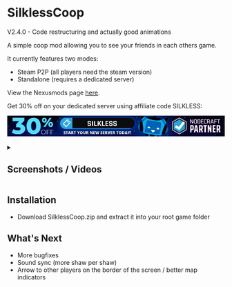 # SilklessCoop

V2.4.0 - Code restructuring and actually good animations

A simple coop mod allowing you to see your friends in each others game.

It currently features two modes:

- Steam P2P (all players need the steam version)
- Standalone (requires a dedicated server)

View the Nexusmods page [here](https://www.nexusmods.com/hollowknightsilksong/mods/73).

Get 30% off on your dedicated server using affiliate code SILKLESS:

[![Nodecraft banner](./Media/nodecraft.jpg)](https://nodecraft.com/r/silkless)

<details>
<summary>

## Screenshots / Videos

</summary>

[![Movement Footage](https://img.youtube.com/vi/CJR4MXvXHsI/0.jpg)](https://www.youtube.com/watch?v=CJR4MXvXHsI)

[![Combat Footage](https://img.youtube.com/vi/L90_3az_o0M/0.jpg)](https://www.youtube.com/watch?v=L90_3az_o0M)

![Bellhart Screenshot 1](./Media/bellhart_1.jpg)
![Bellhart Screenshot 2](./Media/bellhart_2.jpg)
![Bellhart Screenshot 3](./Media/bellhart_3.jpg)
![Bellhart Screenshot 4](./Media/bellhart_4.jpg)
![Bellhart Screenshot 5](./Media/bellhart_5.jpg)
![Shellwood Screenshot 1](./Media/shellwood_1.jpg)
![Shellwood Screenshot 1](./Media/shellwood_2.jpg)
![Shellwood Screenshot 1](./Media/shellwood_3.jpg)
![Shellwood Screenshot 1](./Media/shellwood_4.jpg)

Note: player counter in the bottom left corner when viewing the quick map (holding L1)

</details>

## Installation

- Download SilklessCoop.zip and extract it into your root game folder

## What's Next

- More bugfixes
- Sound sync (more shaw per shaw)
- Arrow to other players on the border of the screen / better map indicators
